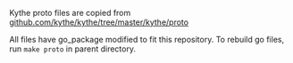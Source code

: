 Kythe proto files are copied from
[github.com/kythe/kythe/tree/master/kythe/proto](https://github.com/kythe/kythe/tree/HEAD/kythe/proto)

All files have go\_package modified to fit this repository. To rebuild go files,
run `make proto` in parent directory.
